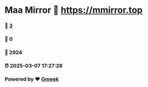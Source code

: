 # Maa Mirror :link: https://mmirror.top 
### :page_facing_up: [3](https://mmirror.top/tag.html) 
### :speech_balloon: 0 
### :hibiscus: 2924 
### :alarm_clock: 2025-03-07 17:27:28 
### Powered by :heart: [Gmeek](https://github.com/Meekdai/Gmeek)
